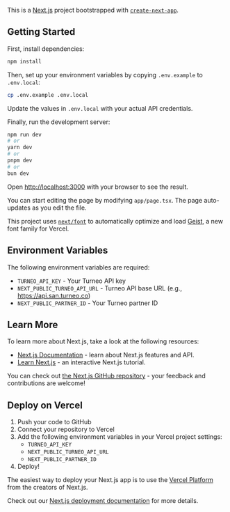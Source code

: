 This is a [Next.js](https://nextjs.org) project bootstrapped with [`create-next-app`](https://nextjs.org/docs/app/api-reference/cli/create-next-app).

## Getting Started

First, install dependencies:

```bash
npm install
```

Then, set up your environment variables by copying `.env.example` to `.env.local`:

```bash
cp .env.example .env.local
```

Update the values in `.env.local` with your actual API credentials.

Finally, run the development server:

```bash
npm run dev
# or
yarn dev
# or
pnpm dev
# or
bun dev
```

Open [http://localhost:3000](http://localhost:3000) with your browser to see the result.

You can start editing the page by modifying `app/page.tsx`. The page auto-updates as you edit the file.

This project uses [`next/font`](https://nextjs.org/docs/app/building-your-application/optimizing/fonts) to automatically optimize and load [Geist](https://vercel.com/font), a new font family for Vercel.

## Environment Variables

The following environment variables are required:

- `TURNEO_API_KEY` - Your Turneo API key
- `NEXT_PUBLIC_TURNEO_API_URL` - Turneo API base URL (e.g., https://api.san.turneo.co)
- `NEXT_PUBLIC_PARTNER_ID` - Your Turneo partner ID

## Learn More

To learn more about Next.js, take a look at the following resources:

- [Next.js Documentation](https://nextjs.org/docs) - learn about Next.js features and API.
- [Learn Next.js](https://nextjs.org/learn) - an interactive Next.js tutorial.

You can check out [the Next.js GitHub repository](https://github.com/vercel/next.js) - your feedback and contributions are welcome!

## Deploy on Vercel

1. Push your code to GitHub
2. Connect your repository to Vercel
3. Add the following environment variables in your Vercel project settings:
   - `TURNEO_API_KEY`
   - `NEXT_PUBLIC_TURNEO_API_URL`
   - `NEXT_PUBLIC_PARTNER_ID`
4. Deploy!

The easiest way to deploy your Next.js app is to use the [Vercel Platform](https://vercel.com/new?utm_medium=default-template&filter=next.js&utm_source=create-next-app&utm_campaign=create-next-app-readme) from the creators of Next.js.

Check out our [Next.js deployment documentation](https://nextjs.org/docs/app/building-your-application/deploying) for more details.
